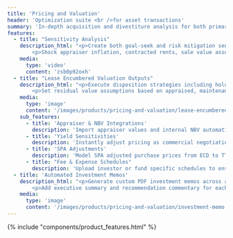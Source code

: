 ```yaml
---
title: 'Pricing and Valuation'
header: 'Optimization suite <br />for asset transactions'
summary: 'In-depth acquisition and divestiture analysis for both primary and secondary market deals'
features:
  - title: "Sensitivity Analysis"
    description_html: "<p>Create both goal-seek and risk mitigation sensitivity matrices across thousands of scenarios in seconds.</p>
        <p>Shock appraiser inflation, contracted rents, sale value assumptions and future rents on any transaction.</p>"
    media:
      type: 'video'
      content: 'zsb0p92oxh'
  - title: "Lease Encumbered Valuation Outputs"
    description_html: "<p>Execute disposition strategies including hold to maturity vs. early exits through LEV vs. NBV portfolio management.</p>
        <p>Set residual value assumptions based on appraised, maintenance adjusted, part-out, or lease encumbered value.</p>"
    media:
      type: 'image'
      content: '/images/products/pricing-and-valuation/lease-encumbered-value.png'
    sub_features:
      - title: 'Appraiser & NBV Integrations'
        description: 'Import appraiser values and internal NBV automatically applying aggregation methodologies'
      - title: 'Yield Sensitivities'
        description: 'Instantly adjust pricing as commercial negotiations progress and deal dynamics shift'
      - title: 'SPA Adjustments'
        description: 'Model SPA adjusted purchase prices from ECD to TTD instantly'
      - title: "Fee & Expense Schedules"
        description: 'Upload investor or fund specific schedules to ensure accurate equity cashflow projections'
  - title: 'Automated Investment Memos'
    description_html: "<p>Generate custom PDF investment memos across any transaction type, which are white labeled to each customer.</p>
        <p>Add executive summary and recommendation commentary for each deal.</p>"
    media:
      type: 'image'
      content: '/images/products/pricing-and-valuation/investment-memo.png'
---
```


{% include "components/product_features.html" %}





